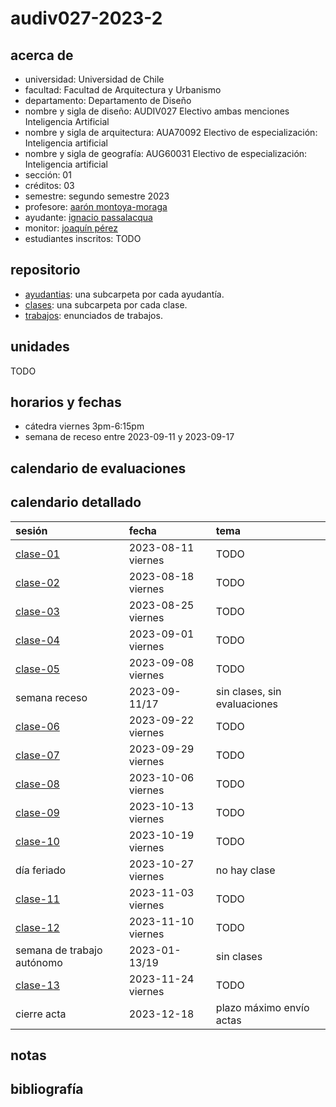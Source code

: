 # audiv027-2023-2

## acerca de

- universidad: Universidad de Chile
- facultad: Facultad de Arquitectura y Urbanismo
- departamento: Departamento de Diseño
- nombre y sigla de diseño: AUDIV027 Electivo ambas menciones Inteligencia Artificial
- nombre y sigla de arquitectura: AUA70092 Electivo de especialización: Inteligencia artificial
- nombre y sigla de geografía: AUG60031 Electivo de especialización: Inteligencia artificial
- sección: 01
- créditos: 03
- semestre: segundo semestre 2023
- profesore: [aarón montoya-moraga](https://github.com/montoyamoraga)
- ayudante: [ignacio passalacqua](https://github.com/ipassala)
- monitor: [joaquín pérez](https://github.com/jota-pe-ge)
- estudiantes inscritos: TODO

## repositorio

- [ayudantias](./ayudantias/): una subcarpeta por cada ayudantía.
- [clases](./clases/): una subcarpeta por cada clase.
- [trabajos](./trabajos/): enunciados de trabajos.

## unidades

TODO

## horarios y fechas

- cátedra viernes 3pm-6:15pm
- semana de receso entre 2023-09-11 y 2023-09-17

## calendario de evaluaciones

## calendario detallado

| sesión                                   | fecha              | tema                         |
| :--------------------------------------- | :----------------- | :--------------------------- |
| [clase-01](clases/clase-01/)             | 2023-08-11 viernes | TODO                         |
| [clase-02](clases/clase-02/)             | 2023-08-18 viernes | TODO                         |
| [clase-03](clases/clase-03/)             | 2023-08-25 viernes | TODO                         |
| [clase-04](clases/clase-04/)             | 2023-09-01 viernes | TODO                         |
| [clase-05](clases/clase-05/)             | 2023-09-08 viernes | TODO                         |
| semana receso                            | 2023-09-11/17      | sin clases, sin evaluaciones |
| [clase-06](clases/clase-06/)             | 2023-09-22 viernes | TODO                         |
| [clase-07](clases/clase-07/)             | 2023-09-29 viernes | TODO                         |
| [clase-08](clases/clase-08/)             | 2023-10-06 viernes | TODO                         |
| [clase-09](clases/clase-09/)             | 2023-10-13 viernes | TODO                         |
| [clase-10](clases/clase-10/)             | 2023-10-19 viernes | TODO                         |
| día feriado                              | 2023-10-27 viernes | no hay clase                 |
| [clase-11](clases/clase-11/)             | 2023-11-03 viernes | TODO                         |
| [clase-12](clases/clase-12/)             | 2023-11-10 viernes | TODO                         |
| semana de trabajo autónomo               | 2023-01-13/19      | sin clases                   |
| [clase-13](clases/clase-13/)             | 2023-11-24 viernes | TODO                         |
| cierre acta                              | 2023-12-18         | plazo máximo envío actas     |

## notas
<!-- 
la nota final del curso será el promedio simple de estas evaluaciones:

- asistencia: inasistencias justificadas por u-cursos cuentan como media asistencia. la nota máxima se logra con al menos un 90% de asistencia.
- trabajos de investigación: 1 trabajos de investigación individual, hecho durante la semana de receso.
- controles individuales:
  - 4 controles hechos en horario de ayudantía, uno al final de cada mes agosto, septiembre, octubre y noviembre.
  - cada control tiene 3 ejercicios, el peor se borra
  - de los 3 controles, la peor nota se borra. -->

## bibliografía
<!-- 
- https://www.khanacademy.org/science/physics/
- https://ocw.mit.edu/courses/8-01sc-classical-mechanics-fall-2016/
- https://natureofcode.com/
- http://www.fis.puc.cl/~rbenguri/EstaticaDinamica-rb.html -->
